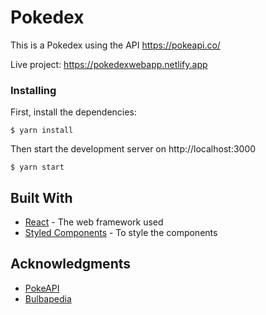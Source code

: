 # Pokedex
This is a Pokedex using the API https://pokeapi.co/

Live project: https://pokedexwebapp.netlify.app

### Installing

First, install the dependencies: 
```
$ yarn install
```

Then start the development server on http://localhost:3000
```
$ yarn start
```

## Built With

* [React](https://reactjs.org/) - The web framework used
* [Styled Components](https://styled-components.com/) - To style the components


## Acknowledgments

* [PokeAPI](https://pokeapi.co/)
* [Bulbapedia](https://bulbapedia.bulbagarden.net/wiki/Main_Page)

